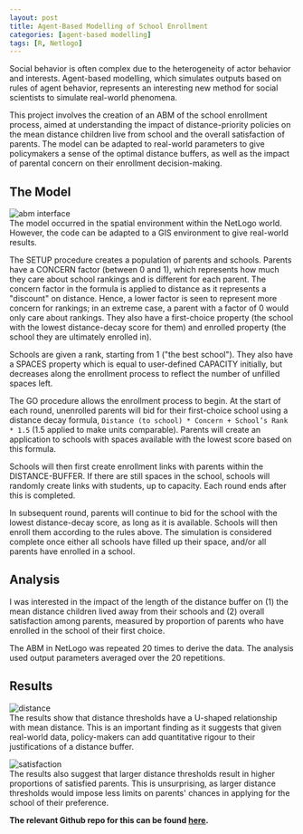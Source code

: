 ```yaml
---
layout: post 
title: Agent-Based Modelling of School Enrollment
categories: [agent-based modelling]
tags: [R, Netlogo]
---
```


Social behavior is often complex due to the heterogeneity of actor behavior and interests. Agent-based modelling, which simulates outputs based on rules of agent behavior, represents an interesting new method for social scientists to simulate real-world phenomena.  

This project involves the creation of an ABM of the school enrollment process, aimed at understanding the impact of distance-priority policies on the mean distance children live from school and the overall satisfaction of parents. The model can be adapted to real-world parameters to give policymakers a sense of the optimal distance buffers, as well as the impact of parental concern on their enrollment decision-making.

## The Model  
![abm interface](https://github.com/jolene-lim/jolene-lim.github.io/blob/master/Project_Materials/abm/abm_interface.JPG)  
The model occurred in the spatial environment within the NetLogo world. However, the code can be adapted to a GIS environment to give real-world results.
 
The SETUP procedure creates a population of parents and schools. Parents have a CONCERN factor (between 0 and 1), which represents how much they care about school rankings and is different for each parent. The concern factor in the formula is applied to distance as it represents a "discount" on distance. Hence, a lower factor is seen to represent more concern for rankings; in an extreme case, a parent with a factor of 0 would only care about rankings. They also have a first-choice property (the school with the lowest distance-decay score for them) and enrolled property (the school they are ultimately enrolled in). 

Schools are given a rank, starting from 1 ("the best school"). They also have a SPACES property which is equal to user-defined CAPACITY initially, but decreases along the enrollment process to reflect the number of unfilled spaces left.   

The GO procedure allows the enrollment process to begin. At the start of each round, unenrolled parents will bid for their first-choice school using a distance decay formula, `Distance (to school) * Concern + School’s Rank * 1.5` (1.5 applied to make units comparable). Parents will create an application to schools with spaces available with the lowest score based on this formula. 

Schools will then first create enrollment links with parents within the DISTANCE-BUFFER. If there are still spaces in the school, schools will randomly create links with students, up to capacity. Each round ends after this is completed. 

In subsequent round, parents will continue to bid for the school with the lowest distance-decay score, as long as it is available. Schools will then enroll them according to the rules above. The simulation is considered complete once either all schools have filled up their space, and/or all parents have enrolled in a school.

## Analysis
I was interested in the impact of the length of the distance buffer on (1) the mean distance children lived away from their schools and (2) overall satisfaction among parents, measured by proportion of parents who have enrolled in the school of their first choice.

The ABM in NetLogo was repeated 20 times to derive the data. The analysis used output parameters averaged over the 20 repetitions.

## Results
![distance](https://github.com/jolene-lim/jolene-lim.github.io/blob/master/Project_Materials/abm/CORRECTdist.jpg)  
The results show that distance thresholds have a U-shaped relationship with mean distance. This is an important finding as it suggests that given real-world data, policy-makers can add quantitative rigour to their justifications of a distance buffer. 

![satisfaction](https://github.com/jolene-lim/jolene-lim.github.io/blob/master/Project_Materials/abm/CORRECT_SAT.jpg)  
The results also suggest that larger distance thresholds result in higher proportions of satisfied parents. This is unsurprising, as larger distance thresholds would impose less limits on parents' chances in applying for the school of their preference.

<b>The relevant Github repo for this can be found <a href="https://github.com/jolene-lim/jolene-lim.github.io/tree/master/Project_Materials/abm">here</a>.</b>
